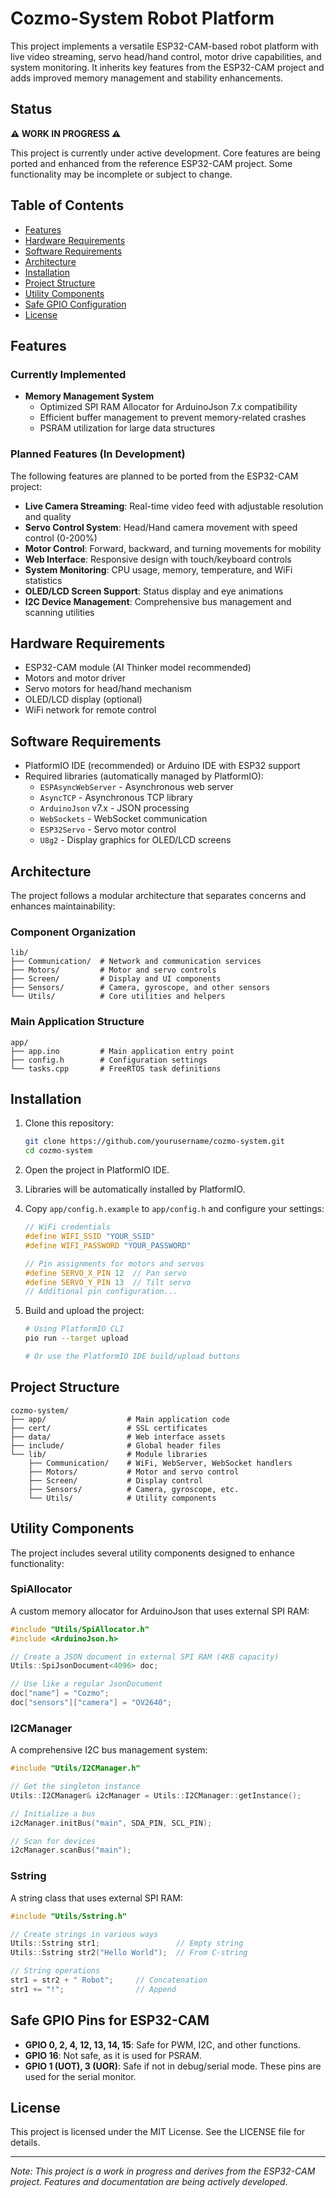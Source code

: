 # Cozmo-System Robot Platform

This project implements a versatile ESP32-CAM-based robot platform with live video streaming, servo head/hand control, motor drive capabilities, and system monitoring. It inherits key features from the ESP32-CAM project and adds improved memory management and stability enhancements.

## Status

**⚠️ WORK IN PROGRESS ⚠️**

This project is currently under active development. Core features are being ported and enhanced from the reference ESP32-CAM project. Some functionality may be incomplete or subject to change.

## Table of Contents

- [Features](#features)
- [Hardware Requirements](#hardware-requirements)
- [Software Requirements](#software-requirements)
- [Architecture](#architecture)
- [Installation](#installation)
- [Project Structure](#project-structure)
- [Utility Components](#utility-components)
- [Safe GPIO Configuration](#safe-gpio-pins-for-esp32-cam)
- [License](#license)

## Features

### Currently Implemented
- **Memory Management System**
  - Optimized SPI RAM Allocator for ArduinoJson 7.x compatibility
  - Efficient buffer management to prevent memory-related crashes
  - PSRAM utilization for large data structures

### Planned Features (In Development)
The following features are planned to be ported from the ESP32-CAM project:

- **Live Camera Streaming**: Real-time video feed with adjustable resolution and quality
- **Servo Control System**: Head/Hand camera movement with speed control (0-200%)
- **Motor Control**: Forward, backward, and turning movements for mobility
- **Web Interface**: Responsive design with touch/keyboard controls
- **System Monitoring**: CPU usage, memory, temperature, and WiFi statistics
- **OLED/LCD Screen Support**: Status display and eye animations
- **I2C Device Management**: Comprehensive bus management and scanning utilities

## Hardware Requirements

- ESP32-CAM module (AI Thinker model recommended)
- Motors and motor driver
- Servo motors for head/hand mechanism
- OLED/LCD display (optional)
- WiFi network for remote control

## Software Requirements

- PlatformIO IDE (recommended) or Arduino IDE with ESP32 support
- Required libraries (automatically managed by PlatformIO):
  - `ESPAsyncWebServer` - Asynchronous web server
  - `AsyncTCP` - Asynchronous TCP library
  - `ArduinoJson` v7.x - JSON processing
  - `WebSockets` - WebSocket communication
  - `ESP32Servo` - Servo motor control
  - `U8g2` - Display graphics for OLED/LCD screens

## Architecture

The project follows a modular architecture that separates concerns and enhances maintainability:

### Component Organization

```
lib/
├── Communication/  # Network and communication services
├── Motors/         # Motor and servo controls
├── Screen/         # Display and UI components
├── Sensors/        # Camera, gyroscope, and other sensors
└── Utils/          # Core utilities and helpers
```

### Main Application Structure

```
app/
├── app.ino         # Main application entry point
├── config.h        # Configuration settings
└── tasks.cpp       # FreeRTOS task definitions
```

## Installation

1. Clone this repository:
   ```sh
   git clone https://github.com/yourusername/cozmo-system.git
   cd cozmo-system
   ```

2. Open the project in PlatformIO IDE.

3. Libraries will be automatically installed by PlatformIO.

4. Copy `app/config.h.example` to `app/config.h` and configure your settings:
   ```cpp
   // WiFi credentials
   #define WIFI_SSID "YOUR_SSID"
   #define WIFI_PASSWORD "YOUR_PASSWORD"
   
   // Pin assignments for motors and servos
   #define SERVO_X_PIN 12  // Pan servo
   #define SERVO_Y_PIN 13  // Tilt servo
   // Additional pin configuration...
   ```

5. Build and upload the project:
   ```sh
   # Using PlatformIO CLI
   pio run --target upload
   
   # Or use the PlatformIO IDE build/upload buttons
   ```

## Project Structure

```
cozmo-system/
├── app/                  # Main application code
├── cert/                 # SSL certificates
├── data/                 # Web interface assets
├── include/              # Global header files
└── lib/                  # Module libraries
    ├── Communication/    # WiFi, WebServer, WebSocket handlers
    ├── Motors/           # Motor and servo control
    ├── Screen/           # Display control
    ├── Sensors/          # Camera, gyroscope, etc.
    └── Utils/            # Utility components
```

## Utility Components

The project includes several utility components designed to enhance functionality:

### SpiAllocator

A custom memory allocator for ArduinoJson that uses external SPI RAM:

```cpp
#include "Utils/SpiAllocator.h"
#include <ArduinoJson.h>

// Create a JSON document in external SPI RAM (4KB capacity)
Utils::SpiJsonDocument<4096> doc;

// Use like a regular JsonDocument
doc["name"] = "Cozmo";
doc["sensors"]["camera"] = "OV2640";
```

### I2CManager

A comprehensive I2C bus management system:

```cpp
#include "Utils/I2CManager.h"

// Get the singleton instance
Utils::I2CManager& i2cManager = Utils::I2CManager::getInstance();

// Initialize a bus
i2cManager.initBus("main", SDA_PIN, SCL_PIN);

// Scan for devices
i2cManager.scanBus("main");
```

### Sstring

A string class that uses external SPI RAM:

```cpp
#include "Utils/Sstring.h"

// Create strings in various ways
Utils::Sstring str1;                 // Empty string
Utils::Sstring str2("Hello World");  // From C-string

// String operations
str1 = str2 + " Robot";     // Concatenation
str1 += "!";                // Append
```

## Safe GPIO Pins for ESP32-CAM

- **GPIO 0, 2, 4, 12, 13, 14, 15**: Safe for PWM, I2C, and other functions.
- **GPIO 16**: Not safe, as it is used for PSRAM.
- **GPIO 1 (UOT), 3 (UOR)**: Safe if not in debug/serial mode. These pins are used for the serial monitor.

## License

This project is licensed under the MIT License. See the LICENSE file for details.

---

*Note: This project is a work in progress and derives from the ESP32-CAM project. Features and documentation are being actively developed.*
